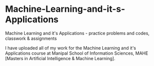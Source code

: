 # Machine-Learning-and-it-s-Applications

Machine Learning and it's Applications - practice problems and codes, classwork & assignments

I have uploaded all of my work for the Machine Learning and it's Applications course at Manipal School of Information Sciences, MAHE [Masters in Artificial Intelligence & Machine Learning].
